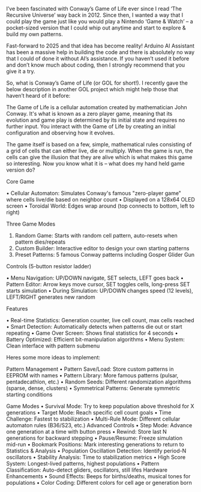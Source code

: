 


I’ve been fascinated with Conway’s Game of Life ever since I read ‘The Recursive Universe’ way back in 2012. Since then, I wanted a way that I could play the game just like you would play a Nintendo ‘Game & Watch’ – a pocket-sized version that I could whip out anytime and start to explore & build my own patterns.

Fast-forward to 2025 and that idea has become reality! Arduino AI Assistant has been a massive help in building the code and there is absolutely no way that I could of done it without AI’s assistance. If you haven’t used it before and don’t know much about coding, then I strongly recommend that you give it a try.

So, what is Conway’s Game of Life (or GOL for short!). I recently gave the below description in another GOL project which might help those that haven’t heard of it before:

The Game of Life is a cellular automation created by mathematician John Conway. It's what is known as a zero player game, meaning that its evolution and game play is determined by its initial state and requires no further input. You interact with the Game of Life by creating an initial configuration and observing how it evolves.

The game itself is based on a few, simple, mathematical rules consisting of a grid of cells that can either live, die or multiply. When the game is run, the cells can give the illusion that they are alive which is what makes this game so interesting.
Now you know what it is – what does my hand held game version do?



Core Game

• Cellular Automaton: Simulates Conway's famous "zero-player game" where cells live/die based on neighbor count 
• Displayed on a 128x64 OLED screen 
• Toroidal World: Edges wrap around (top connects to bottom, left to right)



Three Game Modes
1. Random Game: Starts with random cell pattern, auto-resets when pattern dies/repeats
2. Custom Builder: Interactive editor to design your own starting patterns
3. Preset Patterns: 5 famous Conway patterns including Gosper Glider Gun



Controls (5-button resistor ladder)

• Menu Navigation: UP/DOWN navigate, SET selects, LEFT goes back 
• Pattern Editor: Arrow keys move cursor, SET toggles cells, long-press SET starts simulation 
• During Simulation: UP/DOWN changes speed (12 levels), LEFT/RIGHT generates new random



Features

• Real-time Statistics: Generation counter, live cell count, max cells reached 
• Smart Detection: Automatically detects when patterns die out or start repeating 
• Game Over Screen: Shows final statistics for 4 seconds 
• Battery Optimized: Efficient bit-manipulation algorithms 
• Menu System: Clean interface with pattern submenu


Heres some more ideas to implement:

Pattern Management
• Pattern Save/Load: Store custom patterns in EEPROM with names 
• Pattern Library: More famous patterns (pulsar, pentadecathlon, etc.) 
• Random Seeds: Different randomization algorithms (sparse, dense, clusters) 
• Symmetrical Patterns: Generate symmetric starting conditions

Game Modes
• Survival Mode: Try to keep population above threshold for X generations 
• Target Mode: Reach specific cell count goals 
• Time Challenge: Fastest to stabilization 
• Multi-Rule Mode: Different cellular automaton rules (B36/S23, etc.)
Advanced Controls
• Step Mode: Advance one generation at a time with button press 
• Rewind: Store last N generations for backward stepping 
• Pause/Resume: Freeze simulation mid-run 
• Bookmark Positions: Mark interesting generations to return to
Statistics & Analysis
• Population Oscillation Detection: Identify period-N oscillators 
• Stability Analysis: Time to stabilization metrics 
• High Score System: Longest-lived patterns, highest populations 
• Pattern Classification: Auto-detect gliders, oscillators, still lifes
Hardware Enhancements
• Sound Effects: Beeps for births/deaths, musical tones for populations 
 • Color Coding: Different colors for cell age or generation born
